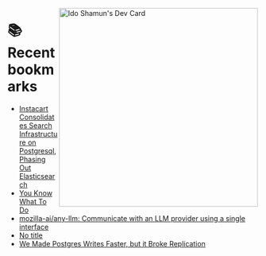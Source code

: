 <a href="https://app.daily.dev/idoshamun"><img src="https://api.daily.dev/devcards/v2/28849d86070e4c099c877ab6837c61f0.png?type=default&r=auy" align="right" width="400" alt="Ido Shamun's Dev Card"/></a>

# 📚 Recent bookmarks
<!-- BOOKMARKS:START -->
- [Instacart Consolidates Search Infrastructure on Postgresql, Phasing Out Elasticsearch](https://app.daily.dev/posts/4QA3WeINK?utm_source=rss&utm_medium=bookmarks&utm_campaign=28849d86070e4c099c877ab6837c61f0)
- [You Know What To Do](https://app.daily.dev/posts/MEqwuHaUE?utm_source=rss&utm_medium=bookmarks&utm_campaign=28849d86070e4c099c877ab6837c61f0)
- [mozilla-ai/any-llm: Communicate with an LLM provider using a single interface](https://app.daily.dev/posts/HgA5H7fv0?utm_source=rss&utm_medium=bookmarks&utm_campaign=28849d86070e4c099c877ab6837c61f0)
- [No title](https://app.daily.dev/posts/STTtxq0QK?utm_source=rss&utm_medium=bookmarks&utm_campaign=28849d86070e4c099c877ab6837c61f0)
- [We Made Postgres Writes Faster, but it Broke Replication](https://app.daily.dev/posts/qGOLhdaq0?utm_source=rss&utm_medium=bookmarks&utm_campaign=28849d86070e4c099c877ab6837c61f0)
<!-- BOOKMARKS:END -->
